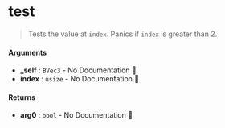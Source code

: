 # test

>  Tests the value at `index`.
>  Panics if `index` is greater than 2.

#### Arguments

- **\_self** : `BVec3` \- No Documentation 🚧
- **index** : `usize` \- No Documentation 🚧

#### Returns

- **arg0** : `bool` \- No Documentation 🚧